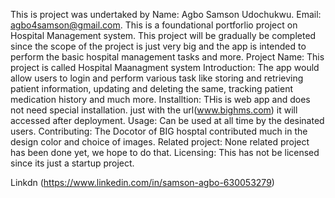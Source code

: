 This is project was undertaked by Name: Agbo Samson Udochukwu. Email: agbo4samson@gmail.com. This is a foundational portforlio project on Hospital Management system. This project will be gradually be completed since the scope of the project is just very big and the app is intended to perform the basic hospital management tasks and more.
Project Name: This project is called Hospital Maanagment system
Introduction: The app would allow users to login and perform various task like storing and retrieving patient information, updating and deleting the same, tracking patient medication history and much more.
Installtion: THis is web app and does not need special installation. just with the url(www.bighms.com) it will accessed after deployment.
Usage: Can be used at all time by the desinated users.
Contributing: The Docotor of BIG hosptal contributed much in the design color and choice of images.
Related project: None related project has been done yet, we hope to do that.
Licensing: This has not be licensed since its just a startup project.

Linkdn (https://www.linkedin.com/in/samson-agbo-630053279)
